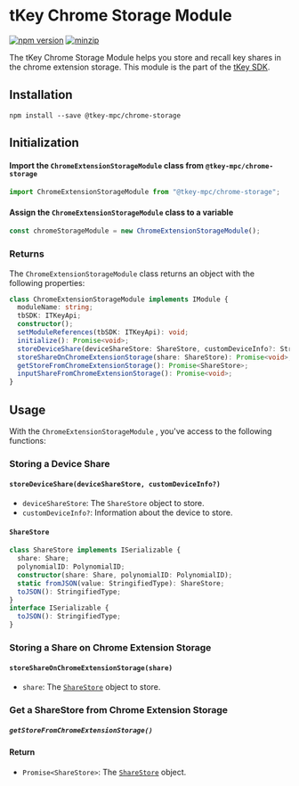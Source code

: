 # tKey Chrome Storage Module

[![npm version](https://img.shields.io/npm/v/@tkey-mpc/chrome-storage?label=%22%22)](https://www.npmjs.com/package/@tkey-mpc/chrome-storage/v/latest)                  [![minzip](https://img.shields.io/bundlephobia/minzip/@tkey-mpc/chrome-storage?label=%22%22)](https://bundlephobia.com/result?p=@tkey-mpc/chrome-storage@latest) 

The tKey Chrome Storage Module helps you store and recall key shares in the chrome extension storage. This module is the part of the [tKey SDK](https://github.com/tkey/tkey/).

## Installation

```shell
npm install --save @tkey-mpc/chrome-storage
```

## Initialization

#### Import the `ChromeExtensionStorageModule` class from `@tkey-mpc/chrome-storage`

```javascript
import ChromeExtensionStorageModule from "@tkey-mpc/chrome-storage";
```

#### Assign the `ChromeExtensionStorageModule` class to a variable

```javascript
const chromeStorageModule = new ChromeExtensionStorageModule();
```

### Returns

The `ChromeExtensionStorageModule` class returns an object with the following properties:

```ts
class ChromeExtensionStorageModule implements IModule {
  moduleName: string;
  tbSDK: ITKeyApi;
  constructor();
  setModuleReferences(tbSDK: ITKeyApi): void;
  initialize(): Promise<void>;
  storeDeviceShare(deviceShareStore: ShareStore, customDeviceInfo?: StringifiedType): Promise<void>;
  storeShareOnChromeExtensionStorage(share: ShareStore): Promise<void>;
  getStoreFromChromeExtensionStorage(): Promise<ShareStore>;
  inputShareFromChromeExtensionStorage(): Promise<void>;
}
```

## Usage

With the `ChromeExtensionStorageModule` , you've access to the following functions:

### Storing a Device Share

#### `storeDeviceShare(deviceShareStore, customDeviceInfo?)`

- `deviceShareStore`: The `ShareStore` object to store.
- `customDeviceInfo?`: Information about the device to store.

#### `ShareStore`

```ts
class ShareStore implements ISerializable {
  share: Share;
  polynomialID: PolynomialID;
  constructor(share: Share, polynomialID: PolynomialID);
  static fromJSON(value: StringifiedType): ShareStore;
  toJSON(): StringifiedType;
}
interface ISerializable {
  toJSON(): StringifiedType;
}
```

### Storing a Share on Chrome Extension Storage

#### `storeShareOnChromeExtensionStorage(share)`

- `share`: The [`ShareStore`](#sharestore) object to store.

### Get a ShareStore from Chrome Extension Storage

##### `getStoreFromChromeExtensionStorage()`

#### Return

- `Promise<ShareStore>`: The [`ShareStore`](#sharestore) object.